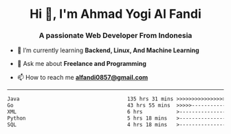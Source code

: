<h1 align="center">Hi 👋, I'm Ahmad Yogi Al Fandi</h1>
<h3 align="center">A passionate Web Developer From Indonesia</h3>

- 🌱 I’m currently learning **Backend, Linux, And Machine Learning**

- 💬 Ask me about **Freelance and Programming**

- 📫 How to reach me **<alfandi0857@gmail.com>**

<hr />

<!--START_SECTION:waka-->

```txt
Java                                   135 hrs 31 mins >>>>>>>>>>>>>>>>---------   65.32 %
Go                                     43 hrs 55 mins  >>>>>--------------------   21.17 %
XML                                    6 hrs           >------------------------   02.90 %
Python                                 5 hrs 18 mins   >------------------------   02.56 %
SQL                                    4 hrs 18 mins   >------------------------   02.07 %
```

<!--END_SECTION:waka-->
